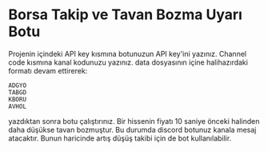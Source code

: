 # Borsa Takip ve Tavan Bozma Uyarı Botu

Projenin içindeki API key kısmına botunuzun API key'ini yazınız.
Channel code kısmına kanal kodunuzu yazınız.
data dosyasının içine halihazırdaki formatı devam ettirerek:
```
ADGYO
TABGD
KBORU
AVHOL
```
yazdıktan sonra botu çalıştırınız.
Bir hissenin fiyatı 10 saniye önceki halinden daha düşükse tavan bozmuştur.
Bu durumda discord botunuz kanala mesaj atacaktır.
Bunun haricinde artış düşüş takibi için de bot kullanılabilir.